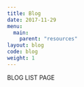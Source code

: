 ```yaml
---
title: Blog
date: 2017-11-29
menu:
  main:
    parent: "resources"
layout: blog
code: blog
weight: 1
---
```


BLOG LIST PAGE
